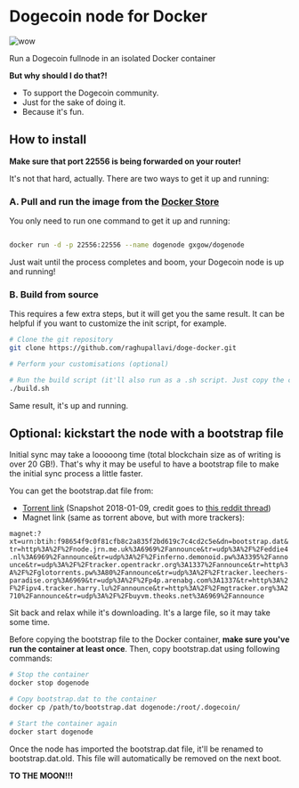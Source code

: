 # Dogecoin node for Docker

![wow](https://dogecoin.com/assets/img/doge.png)

Run a Dogecoin fullnode in an isolated Docker container

**But why should I do that?!**

* To support the Dogecoin community.
* Just for the sake of doing it.
* Because it's fun.

## How to install

**Make sure that port 22556 is being forwarded on your router!**

It's not that hard, actually. There are two ways to get it up and running:

### A. Pull and run the image from the [Docker Store](https://store.docker.com/community/images/gxgow/dogenode)

You only need to run one command to get it up and running:

```bash

docker run -d -p 22556:22556 --name dogenode gxgow/dogenode

```

Just wait until the process completes and boom, your Dogecoin node is up and running!

### B. Build from source

This requires a few extra steps, but it will get you the same result. It can be helpful if you want to customize the init script, for example.

```bash
# Clone the git repository
git clone https://github.com/raghupallavi/doge-docker.git

# Perform your customisations (optional)

# Run the build script (it'll also run as a .sh script. Just copy the contents or change the file extension.)
./build.sh
```

Same result, it's up and running.

## Optional: kickstart the node with a bootstrap file

Initial sync may take a looooong time (total blockchain size as of writing is over 20 GB!). That's why it may be useful to have a bootstrap file to make the initial sync process a little faster.

You can get the bootstrap.dat file from:

* [Torrent link](http://jrn.me.uk/dogecoin_torrents/bootstrap_2018-01-09.dat.torrent) (Snapshot 2018-01-09, credit goes to [this reddit thread](https://www.reddit.com/r/dogecoin/comments/7p6f2m/dogecoin_bootstrapdat_torrent/))
* Magnet link (same as torrent above, but with more trackers): 

```magnet:?xt=urn:btih:f98654f9c0f81cfb8c2a835f2bd619c7c4cd2c5e&dn=bootstrap.dat&tr=http%3A%2F%2Fnode.jrn.me.uk%3A6969%2Fannounce&tr=udp%3A%2F%2Feddie4.nl%3A6969%2Fannounce&tr=udp%3A%2F%2Finferno.demonoid.pw%3A3395%2Fannounce&tr=udp%3A%2F%2Ftracker.opentrackr.org%3A1337%2Fannounce&tr=http%3A%2F%2Fglotorrents.pw%3A80%2Fannounce&tr=udp%3A%2F%2Ftracker.leechers-paradise.org%3A6969&tr=udp%3A%2F%2Fp4p.arenabg.com%3A1337&tr=http%3A%2F%2Fipv4.tracker.harry.lu%2Fannounce&tr=http%3A%2F%2Fmgtracker.org%3A2710%2Fannounce&tr=udp%3A%2F%2Fbuyvm.theoks.net%3A6969%2Fannounce``` 

Sit back and relax while it's downloading. It's a large file, so it may take some time.

Before copying the bootstrap file to the Docker container, **make sure you've run the container at least once**. Then, copy bootstrap.dat using following commands:

```bash
# Stop the container
docker stop dogenode

# Copy bootstrap.dat to the container
docker cp /path/to/bootstrap.dat dogenode:/root/.dogecoin/

# Start the container again
docker start dogenode
```

Once the node has imported the bootstrap.dat file, it'll be renamed to bootstrap.dat.old. This file will automatically be removed on the next boot.

**TO THE MOON!!!**
